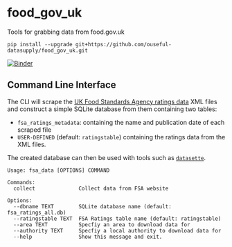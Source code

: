# food\_gov\_uk
Tools for grabbing data from food.gov.uk

`pip install --upgrade git+https://github.com/ouseful-datasupply/food_gov_uk.git`


[![Binder](https://mybinder.org/badge.svg)](https://mybinder.org/v2/gh/ouseful-datasupply/food_gov_uk/master)

## Command Line Interface

The CLI will scrape the [UK Food Standards Agency ratings data](https://ratings.food.gov.uk/open-data/en-GB) XML files and construct a simple SQLite database from them containing two tables:

- `fsa_ratings_metadata`: containing the name and publication date of each scraped file
- `USER-DEFINED` (default: `ratingstable`) containing the ratings data from the XML files.

The created database can then be used with tools such as [`datasette`](https://github.com/simonw/datasette/tree/master/datasette).

```
Usage: fsa_data [OPTIONS] COMMAND

Commands:
  collect              Collect data from FSA website

Options:
  --dbname TEXT        SQLite database name (default: fsa_ratings_all.db)
  --ratingstable TEXT  FSA Ratings table name (default: ratingstable)
  --area TEXT          Specfiy an area to download data for
  --authority TEXT     Specfiy a local authority to download data for
  --help               Show this message and exit.
```
